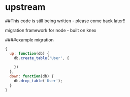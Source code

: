 upstream
========

##This code is still being written - please come back later!!

migration framework for node - built on knex

####example migration
```javascript
{
  up: function(db) {
    db.create_table('User', {
      
    })
  },
  down: function(db) {
    db.drop_table('User');
  }
}
```

